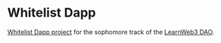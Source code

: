 # Whitelist Dapp

[Whitelist Dapp project](https://www.learnweb3.io/tracks/sophomore/whitelist-dapp) for the sophomore track of the [LearnWeb3 DAO](https://www.learnweb3.io/).